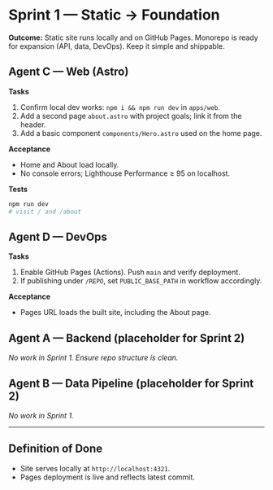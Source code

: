 # Sprint 1 — Static → Foundation
**Outcome:** Static site runs locally and on GitHub Pages. Monorepo is ready for expansion (API, data, DevOps). Keep it simple and shippable.

## Agent C — Web (Astro)
**Tasks**
1) Confirm local dev works: `npm i && npm run dev` in `apps/web`.
2) Add a second page `about.astro` with project goals; link it from the header.
3) Add a basic component `components/Hero.astro` used on the home page.

**Acceptance**
- Home and About load locally.
- No console errors; Lighthouse Performance ≥ 95 on localhost.

**Tests**
```bash
npm run dev
# visit / and /about
```

## Agent D — DevOps
**Tasks**
1) Enable GitHub Pages (Actions). Push `main` and verify deployment.
2) If publishing under `/REPO`, set `PUBLIC_BASE_PATH` in workflow accordingly.

**Acceptance**
- Pages URL loads the built site, including the About page.

## Agent A — Backend (placeholder for Sprint 2)
_No work in Sprint 1. Ensure repo structure is clean._

## Agent B — Data Pipeline (placeholder for Sprint 2)
_No work in Sprint 1._

---

## Definition of Done
- Site serves locally at `http://localhost:4321`.
- Pages deployment is live and reflects latest commit.


